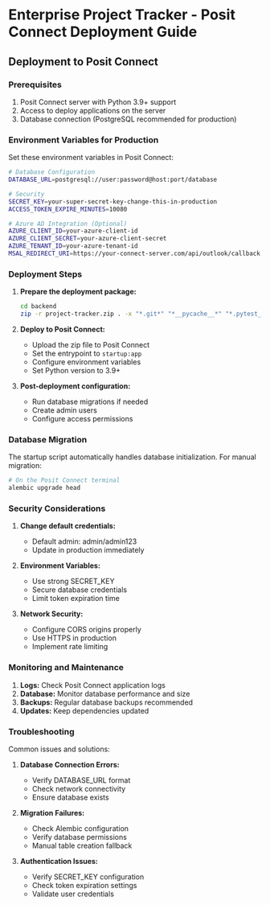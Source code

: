 # Enterprise Project Tracker - Posit Connect Deployment Guide

## Deployment to Posit Connect

### Prerequisites
1. Posit Connect server with Python 3.9+ support
2. Access to deploy applications on the server
3. Database connection (PostgreSQL recommended for production)

### Environment Variables for Production

Set these environment variables in Posit Connect:

```bash
# Database Configuration
DATABASE_URL=postgresql://user:password@host:port/database

# Security
SECRET_KEY=your-super-secret-key-change-this-in-production
ACCESS_TOKEN_EXPIRE_MINUTES=10080

# Azure AD Integration (Optional)
AZURE_CLIENT_ID=your-azure-client-id
AZURE_CLIENT_SECRET=your-azure-client-secret
AZURE_TENANT_ID=your-azure-tenant-id
MSAL_REDIRECT_URI=https://your-connect-server.com/api/outlook/callback
```

### Deployment Steps

1. **Prepare the deployment package:**
   ```bash
   cd backend
   zip -r project-tracker.zip . -x "*.git*" "*__pycache__*" "*.pytest_cache*"
   ```

2. **Deploy to Posit Connect:**
   - Upload the zip file to Posit Connect
   - Set the entrypoint to `startup:app`
   - Configure environment variables
   - Set Python version to 3.9+

3. **Post-deployment configuration:**
   - Run database migrations if needed
   - Create admin users
   - Configure access permissions

### Database Migration

The startup script automatically handles database initialization. For manual migration:

```bash
# On the Posit Connect terminal
alembic upgrade head
```

### Security Considerations

1. **Change default credentials:**
   - Default admin: admin/admin123
   - Update in production immediately

2. **Environment Variables:**
   - Use strong SECRET_KEY
   - Secure database credentials
   - Limit token expiration time

3. **Network Security:**
   - Configure CORS origins properly
   - Use HTTPS in production
   - Implement rate limiting

### Monitoring and Maintenance

1. **Logs:** Check Posit Connect application logs
2. **Database:** Monitor database performance and size
3. **Backups:** Regular database backups recommended
4. **Updates:** Keep dependencies updated

### Troubleshooting

Common issues and solutions:

1. **Database Connection Errors:**
   - Verify DATABASE_URL format
   - Check network connectivity
   - Ensure database exists

2. **Migration Failures:**
   - Check Alembic configuration
   - Verify database permissions
   - Manual table creation fallback

3. **Authentication Issues:**
   - Verify SECRET_KEY configuration
   - Check token expiration settings
   - Validate user credentials